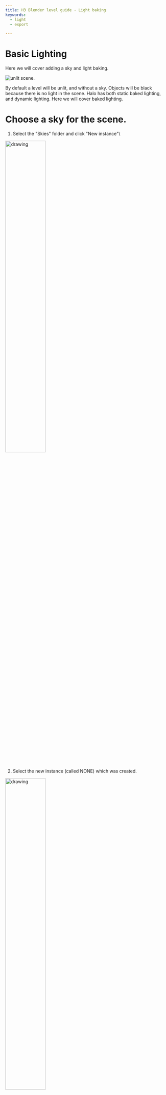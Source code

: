 ```yaml
---
title: H3 Blender level guide - Light baking
keywords:
  - light
  - export

---
```

# Basic Lighting

Here we will cover adding a sky and light baking.

![](unlit_scene.png "unlit scene.")

By default a level will be unlit, and without a sky. Objects will be black because there is no light in the scene.  Halo has both static baked lighting, and dynamic lighting.  Here we will cover baked lighting.

# Choose a sky for the scene.

1. Select the "Skies" folder and click "New instance"\
<img src="choose_sky.png" alt="drawing" width="50%"/>

2. Select the new instance (called NONE) which was created.  
<img src="new_sky_instance.png" alt="drawing" width="50%"/>

3. In the Properties pane, click the [...] button.<br> 
<img src="sky_properties.png" alt="drawing" width="50%"/>

4. Add a sky from one of the multiplayer levels, open the a sky folder of one of the multiplayer maps.<br> ![](sky_folder.png "new sky instance.")

5. Select the .scenery file.<br>  ![](sky_file.png ".scenery file")

6. Now reset the map to see the change applied.<br> ![](map_reset.png "map reset")

![](lit_unbaked_scene.png "lit but unbaked scene.")
<br><br>

# Baked the outdoor light

To bake light on a bsp, we use the python script in the H3EK folder called ``calc_lm_farm_local``.
Sapien will often close when light is being baked, so be sure to save the scene beforehand.

The general format is:
```python calc_lm_farm_local.py <scenario tag file, w/o .ext> <bsp name> <quality> (<light_group>)```

For example

```python calc_lm_farm_local.py levels\multi\rataz_level1\rataz_level1 mylevel_bsp00 low```

Where the scenario fole is called rataz_level1
The bsp file is called mylevel_bsp00
The lighting quality is set to low.

The available ```<quality>``` inputs are:
- high
- medium
- low
- direct_only
- super_low
- draft
- debug

<br><br>

# Baked indoor lights

Use create a new material, check off ```Halo Material Properties``` and adjust the Halo Scene properties.  Try a power around 25 to start.
![](flourescent_light.png "flourescenet_light")

Re-bake the bsp and view the result.

You can also use ordinary Blender lights such as point lights.

# Troubleshooting

## Fgather error
No instanced geo can be outside the map.

```
 farm stage: fgather  (0:02:36.812002)
Client tool execution failed, see log for details: faux\111\logs\fgather0.txt
Traceback (most recent call last):
  File "H:\SteamLibrary3\steamapps\common\H3EK\calc_lm_farm_local.py", line 56, in <module>
    launch_farm("fgather", client_number)
  File "H:\SteamLibrary3\steamapps\common\H3EK\calc_lm_farm_local.py", line 39, in launch_farm
    raise RuntimeError("Client error code: " + str(p.returncode))
RuntimeError: Client error code: 4294967295
```

Cause: No instanced geo can be outside the map.

Solution: Delete any objects using instanced geometry which are outside the bounds of the enclosed map area.

## Scenario file name not found

The python script could not find the file.

```
K:\SteamLibrary\steamapps\common\H3EK>python calc_lm_farm_local.py levels\multi\rataz_b\mydesert1  mydesert1  draft
*** faux_data_sync *** (0:00:00)
Using normal photon cache
Dumping of raw samples disabled
LOW FRAGMENTATION HEAP ENABLED
FOUND 12 LOGICAL PROCESSORS
LIGHTMAPPER FAILED: scenario [levels\multi\rataz_b\mydesert1] failed to loadTraceback (most recent call last):
  File "K:\SteamLibrary\steamapps\common\H3EK\calc_lm_farm_local.py", line 45, in <module>
    subprocess.check_call([tool_name, "faux_data_sync", args.scenario, args.bsp_name])
  File "C:\Users\John\AppData\Local\Programs\Python\Python312\Lib\subprocess.py", line 413, in check_call
    raise CalledProcessError(retcode, cmd)
subprocess.CalledProcessError: Command '['tool_fast', 'faux_data_sync', 'levels\\multi\\rataz_b\\mydesert1', 'mydesert1']' returned non-zero exit status 4294967295.
```

The proper input should have been
```python calc_lm_farm_local.py levels\multi\rataz_b\rataz_b mydesert1 draft```
<img src="wrong_filename.png" alt="drawing" width="70%"/>

# Other tips

- If the lightmapper is still failing, you can try deleting the ```faux``` folder in H3EK.